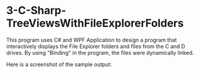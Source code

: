 # 3-C-Sharp-TreeViewsWithFileExplorerFolders

This program uses C# and WPF Application to design a program that interactively displays the File Explorer folders and files from the C and D drives.
By using "Binding" in the program, the files were dynamically linked.

Here is a screenshot of the sample output:
